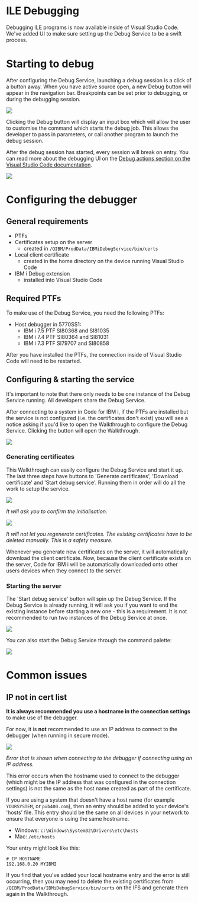 # ILE Debugging

Debugging ILE programs is now available inside of Visual Studio Code. We've added UI to make sure setting up the Debug Service to be a swift process.

# Starting to debug

After configuring the Debug Service, launching a debug session is a click of a button away. When you have active source open, a new Debug button will appear in the navigation bar. Breakpoints can be set prior to debugging, or during the debugging session.

![](./debug1.png)

Clicking the Debug button will display an input box which will allow the user to customise the command which starts the debug job. This allows the developer to pass in parameters, or call another program to launch the debug session.

After the debug session has started, every session will break on entry. You can read more about the debugging UI on the [Debug actions section on the Visual Studio Code documentation](https://code.visualstudio.com/docs/editor/debugging#_debug-actions).

![](./debug2.png)

# Configuring the debugger

## General requirements

* PTFs
* Certificates setup on the server
   * created in `/QIBM/ProdData/IBMiDebugService/bin/certs`
* Local client certificate
   * created in the home directory on the device running Visual Studio Code
* IBM i Debug extension
   * installed into Visual Studio Code

## Required PTFs

To make use of the Debug Service, you need the following PTFs:

* Host debugger in 5770SS1:
   * IBM i 7.5 PTF SI80368 and SI81035
   * IBM i 7.4 PTF SI80364 and SI81031
   * IBM i 7.3 PTF SI79707 and SI80858

After you have installed the PTFs, the connection inside of Visual Studio Code will need to be restarted.

## Configuring & starting the service

It's important to note that there only needs to be one instance of the Debug Service running. All developers share the Debug Service.

After connecting to a system in Code for IBM i, if the PTFs are installed but the service is not configured (i.e. the certificates don't exist) you will see a notice asking if you'd like to open the Walkthrough to configure the Debug Service. Clicking the button will open the Walkthrough.

![](./setup1.png)

### Generating certificates

This Walkthrough can easily configure the Debug Service and start it up. The last three steps have buttons to 'Generate certificates', 'Download certificate' and 'Start debug service'. Running them in order will do all the work to setup the service.

![](./setup2_a.png)

*It will ask you to confirm the initialisation.*

![](./setup2_b.png)

*It will not let you regenerate certificates. The existing certificates have to be deleted manually. This is a safety measure.*

Whenever you generate new certificates on the server, it will automatically download the client certificate. Now, because the client certificate exists on the server, Code for IBM i will be automatically downloaded onto other users devices when they connect to the server.

### Starting the server

The 'Start debug service' button will spin up the Debug Service. If the Debug Service is already running, it will ask you if you want to end the existing instance before starting a new one - this is a requirement. It is not recommended to run two instances of the Debug Service at once.

![](./setup3_a.png)

You can also start the Debug Service through the command palette:

![](./setup3_b.png)

# Common issues

## IP not in cert list

**It is always recommended you use a hostname in the connection settings** to make use of the debugger.

For now, it is **not** recommended to use an IP address to connect to the debugger (when running in secure mode).

![](./error_1.png)

*Error that is shown when connecting to the debugger if connecting using an IP address.*

This error occurs when the hostname used to connect to the debugger (which might be the IP address that was configured in the connection settings) is not the same as the host name created as part of the certificate.

If you are using a system that doesn't have a host name (for example `YOURSYSTEM`, or `pub400.com`), then an entry should be added to your device's 'hosts' file. This entry should be the same on all devices in your network to ensure that everyone is using the same hostname.

* Windows: `c:\Windows\System32\Drivers\etc\hosts`
* Mac: `/etc/hosts`

Your entry might look like this:

```hosts
# IP HOSTNAME
192.168.0.20 MYIBMI
```

If you find that you've added your local hostname entry and the error is still occurring, then you may need to delete the existing certificates from `/QIBM/ProdData/IBMiDebugService/bin/certs` on the IFS and generate them again in the Walkthrough.